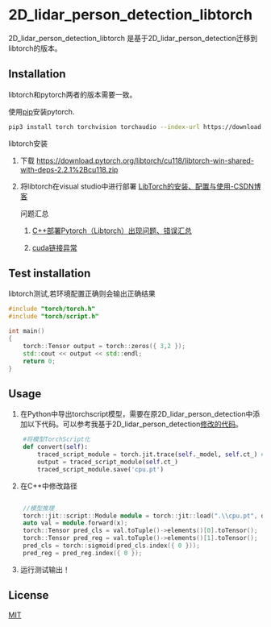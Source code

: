 # 2D_lidar_person_detection_libtorch

2D_lidar_person_detection_libtorch 是基于2D_lidar_person_detection迁移到libtorch的版本。

## Installation

libtorch和pytorch两者的版本需要一致。

使用[pip](https://pip.pypa.io/en/stable/)安装pytorch.

```bash
pip3 install torch torchvision torchaudio --index-url https://download.pytorch.org/whl/cu118
```

libtorch安装

1. 下载 https://download.pytorch.org/libtorch/cu118/libtorch-win-shared-with-deps-2.2.1%2Bcu118.zip
2. 将libtorch在visual studio中进行部署 [LibTorch的安装、配置与使用-CSDN博客](https://blog.csdn.net/weixin_45632168/article/details/114679263)

    问题汇总
    1. [C++部署Pytorch（Libtorch）出现问题、错误汇总](https://blog.csdn.net/zzz_zzz12138/article/details/109138805)

    2. [cuda链接异常](https://blog.csdn.net/qq_36038453/article/details/120278523)

## Test installation

libtorch测试,若环境配置正确则会输出正确结果
```C++
#include "torch/torch.h"
#include "torch/script.h"

int main()
{
    torch::Tensor output = torch::zeros({ 3,2 });
    std::cout << output << std::endl;
    return 0;
}

```

## Usage

1. 在Python中导出torchscript模型，需要在原2D_lidar_person_detection中添加以下代码。可以参考我基于2D_lidar_person_detection[修改的代码](https://github.com/harry2002731/2D_lidar_person_detection)。

```python
    #将模型TorchScript化
    def convert(self):
        traced_script_module = torch.jit.trace(self._model, self.ct_) # _model 为 nn.Module类型，ct_为传入的数据
        output = traced_script_module(self.ct_)
        traced_script_module.save('cpu.pt')
```

2. 在C++中修改路径
```C++

    //模型推理
    torch::jit::script::Module module = torch::jit::load(".\\cpu.pt", device);
    auto val = module.forward(x);
    torch::Tensor pred_cls = val.toTuple()->elements()[0].toTensor();
    torch::Tensor pred_reg = val.toTuple()->elements()[1].toTensor();
    pred_cls = torch::sigmoid(pred_cls.index({ 0 }));
    pred_reg = pred_reg.index({ 0 });
```

3. 运行测试输出！

## License

[MIT](https://choosealicense.com/licenses/mit/)